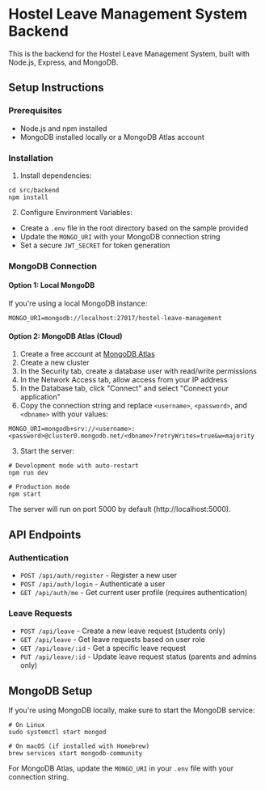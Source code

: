 
# Hostel Leave Management System Backend

This is the backend for the Hostel Leave Management System, built with Node.js, Express, and MongoDB.

## Setup Instructions

### Prerequisites
- Node.js and npm installed
- MongoDB installed locally or a MongoDB Atlas account

### Installation

1. Install dependencies:
```
cd src/backend
npm install
```

2. Configure Environment Variables:
- Create a `.env` file in the root directory based on the sample provided
- Update the `MONGO_URI` with your MongoDB connection string
- Set a secure `JWT_SECRET` for token generation

### MongoDB Connection

#### Option 1: Local MongoDB
If you're using a local MongoDB instance:
```
MONGO_URI=mongodb://localhost:27017/hostel-leave-management
```

#### Option 2: MongoDB Atlas (Cloud)
1. Create a free account at [MongoDB Atlas](https://www.mongodb.com/cloud/atlas)
2. Create a new cluster
3. In the Security tab, create a database user with read/write permissions
4. In the Network Access tab, allow access from your IP address
5. In the Database tab, click "Connect" and select "Connect your application"
6. Copy the connection string and replace `<username>`, `<password>`, and `<dbname>` with your values:
```
MONGO_URI=mongodb+srv://<username>:<password>@cluster0.mongodb.net/<dbname>?retryWrites=true&w=majority
```

3. Start the server:
```
# Development mode with auto-restart
npm run dev

# Production mode
npm start
```

The server will run on port 5000 by default (http://localhost:5000).

## API Endpoints

### Authentication
- `POST /api/auth/register` - Register a new user
- `POST /api/auth/login` - Authenticate a user
- `GET /api/auth/me` - Get current user profile (requires authentication)

### Leave Requests
- `POST /api/leave` - Create a new leave request (students only)
- `GET /api/leave` - Get leave requests based on user role
- `GET /api/leave/:id` - Get a specific leave request
- `PUT /api/leave/:id` - Update leave request status (parents and admins only)

## MongoDB Setup

If you're using MongoDB locally, make sure to start the MongoDB service:
```
# On Linux
sudo systemctl start mongod

# On macOS (if installed with Homebrew)
brew services start mongodb-community
```

For MongoDB Atlas, update the `MONGO_URI` in your `.env` file with your connection string.

